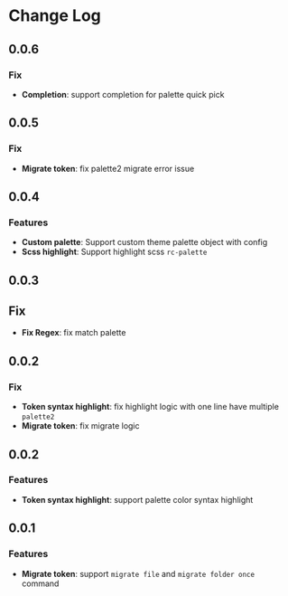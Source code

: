 # Change Log

## 0.0.6

### Fix

- **Completion**: support completion for palette quick pick

## 0.0.5

### Fix

- **Migrate token**: fix palette2 migrate error issue

## 0.0.4

### Features

- **Custom palette**: Support custom theme palette object with config
- **Scss highlight**: Support highlight scss `rc-palette`

## 0.0.3

## Fix

- **Fix Regex**: fix match palette

## 0.0.2

### Fix

- **Token syntax highlight**: fix highlight logic with one line have multiple `palette2`
- **Migrate token**: fix migrate logic

## 0.0.2

### Features

- **Token syntax highlight**: support palette color syntax highlight

## 0.0.1

### Features

- **Migrate token**: support `migrate file` and `migrate folder once` command
